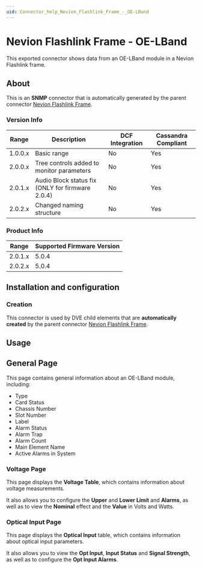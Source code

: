 ```yaml
---
uid: Connector_help_Nevion_Flashlink_Frame_-_OE-LBand
---
```


# Nevion Flashlink Frame - OE-LBand

This exported connector shows data from an OE-LBand module in a Nevion Flashlink frame.

## About

This is an **SNMP** connector that is automatically generated by the parent connector [Nevion Flashlink Frame](xref:Connector_help_Nevion_Flashlink_Frame).

### Version Info

| Range     | Description                                      | DCF Integration     | Cassandra Compliant     |
|------------------|--------------------------------------------------|---------------------|-------------------------|
| 1.0.0.x          | Basic range                                      | No                  | Yes                     |
| 2.0.0.x          | Tree controls added to monitor parameters        | No                  | Yes                     |
| 2.0.1.x          | Audio Block status fix (ONLY for firmware 2.0.4) | No                  | Yes                     |
| 2.0.2.x          | Changed naming structure                         | No                  | Yes                     |

### Product Info

| Range | Supported Firmware Version |
|------------------|-----------------------------|
| 2.0.1.x          | 5.0.4                       |
| 2.0.2.x          | 5.0.4                       |

## Installation and configuration

### Creation

This connector is used by DVE child elements that are **automatically created** by the parent connector [Nevion Flashlink Frame](xref:Connector_help_Nevion_Flashlink_Frame).

## Usage

## General Page

This page contains general information about an OE-LBand module, including:

- Type
- Card Status
- Chassis Number
- Slot Number
- Label
- Alarm Status
- Alarm Trap
- Alarm Count
- Main Element Name
- Active Alarms in System

### Voltage Page

This page displays the **Voltage Table**, which contains information about voltage measurements.

It also allows you to configure the **Upper** and **Lower Limit** and **Alarms**, as well as to view the **Nominal** effect and the **Value** in Volts and Watts.

### Optical Input Page

This page displays the **Optical Input** table, which contains information about optical input parameters.

It also allows you to view the **Opt Input**, **Input Status** and **Signal Strength**, as well as to configure the **Opt Input Alarms**.
